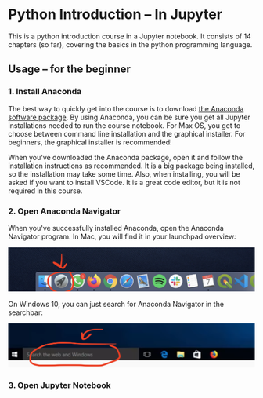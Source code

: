 # Python Introduction – In Jupyter

This is a python introduction course in a Jupyter notebook. It consists of 14 chapters (so far), covering the basics in the python programming language. 

## Usage – for the beginner

### 1. Install Anaconda

The best way to quickly get into the course is to download [the Anaconda software package](https://www.anaconda.com/products/individual#Downloads). By using Anaconda, you can be sure you get all Jupyter installations needed to run the course notebook. For Max OS, you get to choose between command line installation and the graphical installer. For beginners, the graphical installer is recommended! 

When you've downloaded the Anaconda package, open it and follow the installation instructions as recommended. It is a big package being installed, so the installation may take some time. Also, when installing, you will be asked if you want to install VSCode. It is a great code editor, but it is not required in this course. 

### 2. Open Anaconda Navigator

When you've successfully installed Anaconda, open the Anaconda Navigator program. In Mac, you will find it in your launchpad overview:

![image](course_material/readme/launchpad.png)

On Windows 10, you can just search for Anaconda Navigator in the searchbar:

![image](course_material/readme/searchbar.png)

### 3. Open Jupyter Notebook



